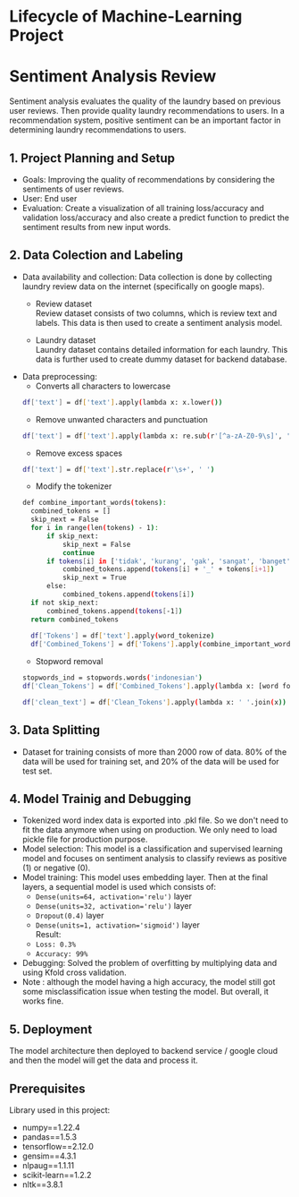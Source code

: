 # Lifecycle of Machine-Learning Project

# Sentiment Analysis Review
Sentiment analysis evaluates the quality of the laundry based on previous user reviews. Then provide quality laundry recommendations to users. In a recommendation system, positive sentiment can be an important factor in determining laundry recommendations to users.

## 1. Project Planning and Setup
* Goals: Improving the quality of recommendations by considering the sentiments of user reviews.
* User: End user
* Evaluation: Create a visualization of all training loss/accuracy and validation loss/accuracy and also create a predict function to predict the sentiment results from new input words. </br>

## 2. Data Colection and Labeling
* Data availability and collection: Data collection is done by collecting laundry review data on the internet (specifically on google maps).
  * Review dataset
  <br> Review dataset consists of two columns, which is review text and labels. This data is then used to create a sentiment analysis model. </br>
  
  * Laundry dataset
  <br> Laundry dataset contains detailed information for each laundry. This data is further used to create dummy dataset for backend database. </br>
* Data preprocessing:
  * Converts all characters to lowercase
  ```sh
  df['text'] = df['text'].apply(lambda x: x.lower())
  ```
  * Remove unwanted characters and punctuation
  ```sh
  df['text'] = df['text'].apply(lambda x: re.sub(r'[^a-zA-Z0-9\s]', '', x))
  ```
  * Remove excess spaces
  ```sh
  df['text'] = df['text'].str.replace(r'\s+', ' ')
  ```
  * Modify the tokenizer
  ```sh
  def combine_important_words(tokens):
    combined_tokens = []
    skip_next = False
    for i in range(len(tokens) - 1):
        if skip_next:
            skip_next = False
            continue
        if tokens[i] in ['tidak', 'kurang', 'gak', 'sangat', 'banget', 'kadang', 'terlalu','yg','gk']:
            combined_tokens.append(tokens[i] + '_' + tokens[i+1])
            skip_next = True
        else:
            combined_tokens.append(tokens[i])
    if not skip_next:
        combined_tokens.append(tokens[-1])
    return combined_tokens
    
    df['Tokens'] = df['text'].apply(word_tokenize)
    df['Combined_Tokens'] = df['Tokens'].apply(combine_important_words)
  ```
  * Stopword removal
  ```sh
  stopwords_ind = stopwords.words('indonesian')
  df['Clean_Tokens'] = df['Combined_Tokens'].apply(lambda x: [word for word in x if word.lower() not in stopwords_ind])
  
  df['clean_text'] = df['Clean_Tokens'].apply(lambda x: ' '.join(x))
  ```
## 3. Data Splitting
* Dataset for training consists of more than 2000 row of data. 80% of the data will be used for training set, and 20% of the data will be used for test set.
## 4. Model Trainig and Debugging
* Tokenized word index data is exported into .pkl file. So we don't need to fit the data anymore when using on production. We only need to load pickle file for production purpose.
* Model selection: This model is a classification and supervised learning model and focuses on sentiment analysis to classify reviews as positive (1) or negative (0).
* Model training: This model uses embedding layer. Then at the final layers, a sequential model is used which consists of:
  - `Dense(units=64, activation='relu')` layer
  - `Dense(units=32, activation='relu')` layer
  - `Dropout(0.4)` layer
  - `Dense(units=1, activation='sigmoid')` layer
  <br> Result: </br>
  - `Loss: 0.3%`
  - `Accuracy: 99%`
* Debugging: Solved the problem of overfitting by multiplying data and using Kfold cross validation.
* Note : although the model having a high accuracy, the model still got some misclassification issue when testing the model. But overall, it works fine.

## 5. Deployment
The model architecture then deployed to backend service / google cloud and then the model will get the data and process it.

## Prerequisites
Library used in this project:
* numpy==1.22.4
* pandas==1.5.3
* tensorflow==2.12.0
* gensim==4.3.1
* nlpaug==1.1.11
* scikit-learn==1.2.2
* nltk==3.8.1
